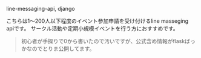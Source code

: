 line-messaging-api, django

こちらは1～200人以下程度のイベント参加申請を受け付けるline masseging apiです。
サークル活動や定期小規模イベントを行う方におすすめです。

>初心者が手探りで0から書いたので汚いですが、公式含め情報がflaskばっかなのでとりま公開してます。
